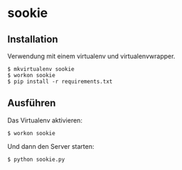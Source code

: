 # sookie

## Installation

Verwendung mit einem virtualenv und virtualenvwrapper.

```
$ mkvirtualenv sookie
$ workon sookie
$ pip install -r requirements.txt
```

## Ausführen

Das Virtualenv aktivieren:

```
$ workon sookie
```

Und dann den Server starten:

```
$ python sookie.py
```
